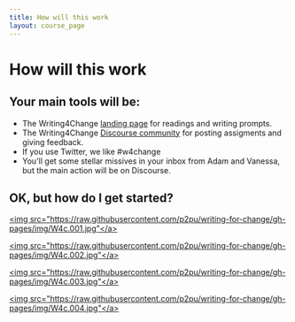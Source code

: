 ```yaml
---
title: How will this work
layout: course_page
---
```

# How will this work

## Your main tools will be:
- The Writing4Change [landing page](http://writing4change.p2pu.org/) for readings and writing prompts.
- The Writing4Change [Discourse community](http://discourse.p2pu.org/category/writing-for-change) for posting assigments and giving feedback.
- If you use Twitter, we like #w4change
- You'll get some stellar missives in your inbox from Adam and Vanessa, but the main action will be on Discourse.

## OK, but how do I get started?

<a href="https://raw.githubusercontent.com/p2pu/writing-for-change/gh-pages/img/W4c.001.jpg"><img src="https://raw.githubusercontent.com/p2pu/writing-for-change/gh-pages/img/W4c.001.jpg"</a>

<a href="https://raw.githubusercontent.com/p2pu/writing-for-change/gh-pages/img/W4c.002.jpg"><img src="https://raw.githubusercontent.com/p2pu/writing-for-change/gh-pages/img/W4c.002.jpg"</a>

<a href="https://raw.githubusercontent.com/p2pu/writing-for-change/gh-pages/img/W4c.003.jpg"><img src="https://raw.githubusercontent.com/p2pu/writing-for-change/gh-pages/img/W4c.003.jpg"</a>

<a href="https://raw.githubusercontent.com/p2pu/writing-for-change/gh-pages/img/W4c.004.jpg"><img src="https://raw.githubusercontent.com/p2pu/writing-for-change/gh-pages/img/W4c.004.jpg"</a>
